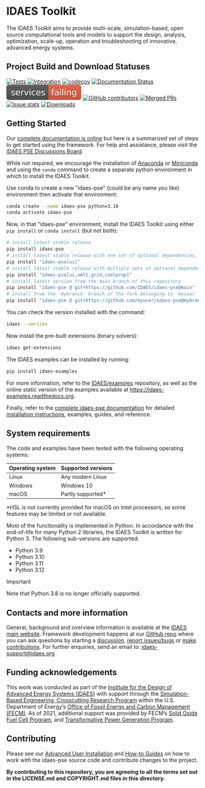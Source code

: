 # IDAES Toolkit

The IDAES Toolkit aims to provide multi-scale, simulation-based, open source
computational tools and models to support the design, analysis, optimization,
scale-up, operation and troubleshooting of innovative, advanced energy systems.

<!-- BEGIN Status badges -->
## Project Build and Download Statuses
[![Tests](https://github.com/IDAES/idaes-pse/actions/workflows/core.yml/badge.svg)](https://github.com/IDAES/idaes-pse/actions/workflows/core.yml)
[![Integration](https://github.com/IDAES/idaes-pse/actions/workflows/integration.yml/badge.svg)](https://github.com/IDAES/idaes-pse/actions/workflows/integration.yml)
[![codecov](https://codecov.io/gh/IDAES/idaes-pse/branch/main/graph/badge.svg?token=1lNQNbSB29)](https://codecov.io/gh/IDAES/idaes-pse)
[![Documentation Status](https://readthedocs.org/projects/idaes-pse/badge/?version=latest)](https://idaes-pse.readthedocs.io/en/latest/?badge=latest)
[![Services](https://github.com/Pyomo/jenkins-status/blob/main/idaes_services.svg)](https://pyomo-jenkins.sandia.gov/)
[![GitHub contributors](https://img.shields.io/github/contributors/IDAES/idaes-pse.svg)](https://github.com/IDAES/idaes-pse/graphs/contributors)
[![Merged PRs](https://img.shields.io/github/issues-pr-closed-raw/IDAES/idaes-pse.svg?label=merged+PRs)](https://github.com/IDAES/idaes-pse/pulls?q=is:pr+is:merged)
[![Issue stats](http://isitmaintained.com/badge/resolution/IDAES/idaes-pse.svg)](http://isitmaintained.com/project/IDAES/idaes-pse)
[![Downloads](https://pepy.tech/badge/idaes-pse)](https://pepy.tech/project/idaes-pse)
<!-- END Status badges -->

## Getting Started

Our [complete documentation is online](https://idaes-pse.readthedocs.io/en/stable/) but here is a summarized set of steps to get started using the framework. For help and assistance, please visit the [IDAES PSE Discussions Board](https://github.com/IDAES/idaes-pse/discussions).

While not required, we encourage the installation of [Anaconda](https://www.anaconda.com/products/individual#Downloads) or [Miniconda](https://docs.conda.io/en/latest/miniconda.html) and using the `conda` command to create a separate python environment in which to install the IDAES Toolkit.

Use conda to create a new "idaes-pse" (could be any name you like) environment then activate that environment:
```bash
conda create --name idaes-pse python=3.10
conda activate idaes-pse
```

Now, in that "idaes-pse" environment, install the IDAES Toolkit using either `pip install` or `conda install` (but not both):

```bash
# install latest stable release
pip install idaes-pse
# install latest stable release with one set of optional dependencies, e.g. `ui` for the user interface
pip install "idaes-pse[ui]"
# install latest stable release with multiple sets of optional dependencies
pip install "idaes-pse[ui,omlt,grid,coolprop]"
# install latest version from the main branch of this repository
pip install "idaes-pse @ git+https://github.com/IDAES/idaes-pse@main"
# install from the `mybranch` branch of the fork belonging to `myuser`
pip install "idaes-pse @ git+https://github.com/myuser/idaes-pse@mybranch"
```

You can check the version installed with the command:

```bash
idaes --version
```

Now install the pre-built extensions (binary solvers):

```bash
idaes get-extensions
```

The IDAES examples can be installed by running:

```bash
pip install idaes-examples
```

For more information, refer to the [IDAES/examples](https://github.com/IDAES/examples) repository, as well as the online static version of the examples available at <https://idaes-examples.readthedocs.org>.

Finally, refer to the [complete idaes-pse documentation](https://idaes-pse.readthedocs.io/en/latest) for detailed [installation instructions](https://idaes-pse.readthedocs.io/en/latest/tutorials/getting_started/index.html), examples, guides, and reference.

## System requirements

The code and examples have been tested with the following operating systems:

|Operating system|Supported versions  |
|----------------|--------------------|
| Linux          | Any modern Linux   |
| Windows        | Windows 10         |
| macOS          | Partly supported*  |

*HSL is not currently provided for macOS on Intel processors, so some features may be limited or not available.

Most of the functionality is implemented in Python. In accordance with
the end-of-life for many Python 2 libraries, the IDAES Toolkit is written
for Python 3. The following sub-versions are supported:

* Python 3.9
* Python 3.10
* Python 3.11
* Python 3.12

> [!IMPORTANT]
> Note that Python 3.8 is no longer officially supported.

## Contacts and more information

General, background and overview information is available at the [IDAES main website](https://www.idaes.org).
Framework development happens at our [GitHub repo](https://github.com/IDAES/idaes-pse) where you can ask questions by starting a [discussion](https://github.com/IDAES/idaes-pse/discussions), [report issues/bugs](https://github.com/IDAES/idaes-pse/issues) or [make contributions](https://github.com/IDAES/idaes-pse/pulls).
For further enquiries, send an email to: <idaes-support@idaes.org>

## Funding acknowledgements

This work was conducted as part of the [Institute for the Design of Advanced Energy Systems (IDAES)](https://idaes.org)
with support through the [Simulation-Based Engineering, Crosscutting Research Program](https://netl.doe.gov/coal/simulation-based-engineering)
within the U.S. Department of Energy’s [Office of Fossil Energy and Carbon Management (FECM)](https://www.energy.gov/fecm/office-fossil-energy-and-carbon-management).
As of 2021, additional support was provided by FECM’s [Solid Oxide Fuel Cell Program](https://www.energy.gov/fecm/science-innovation/clean-coal-research/solid-oxide-fuel-cells),
and [Transformative Power Generation Program](https://www.energy.gov/fecm/science-innovation/office-clean-coal-and-carbon-management/advanced-energy-systems/transformative).

## Contributing

Please see our [Advanced User Installation](https://idaes-pse.readthedocs.io/en/stable/tutorials/advanced_install/) and [How-to Guides](https://idaes-pse.readthedocs.io/en/stable/how_to_guides/) on how to work with the idaes-pse source code and contribute changes to the project.

**By contributing to this repository, you are agreeing to all the terms set out in the LICENSE.md and COPYRIGHT.md files in this directory.**
